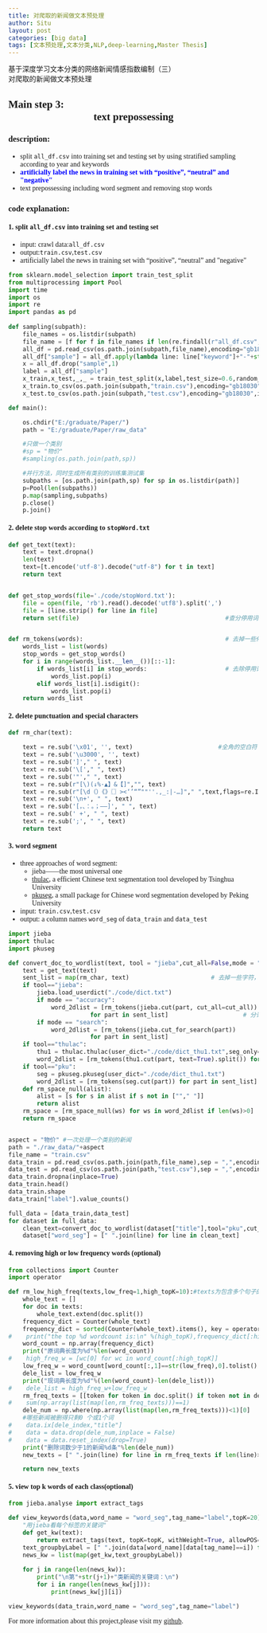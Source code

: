 ```yaml
---
title: 对爬取的新闻做文本预处理
author: Situ
layout: post
categories: [big data]
tags: [文本预处理,文本分类,NLP,deep-learning,Master Thesis]
---
```


<font face="仿宋" >基于深度学习文本分类的网络新闻情感指数编制（三）<br>对爬取的新闻做文本预处理</font>
<style>
    body {font-family: "华文中宋"}
</style>

## Main step 3:<center>text prepossessing</center>
### description:
- split ```all_df.csv``` into training set and testing set by using stratified sampling according to year and keywords
- <b><font color="blue">artificially label the news in training set with “positive”, “neutral” and "negative"</font></b>
- text prepossessing including word segment and removing stop words

### code explanation:
#### 1. split ```all_df.csv``` into training set and testing set 
- input: crawl data:```all_df.csv```
- output:```train.csv```,```test.csv```
- artificially label the news in training set with “positive”, “neutral” and "negative"

```python
from sklearn.model_selection import train_test_split
from multiprocessing import Pool
import time
import os
import re
import pandas as pd
    
def sampling(subpath):
    file_names = os.listdir(subpath)
    file_name = [f for f in file_names if len(re.findall(r"all_df.csv",f))>0][0] #只读取后缀名为csv的文件
    all_df = pd.read_csv(os.path.join(subpath,file_name),encoding="gb18030",engine="python")
    all_df["sample"] = all_df.apply(lambda line: line["keyword"]+"-"+str(line["year"]),axis=1)   
    x = all_df.drop("sample",1)
    label = all_df["sample"]
    x_train,x_test,_,_ = train_test_split(x,label,test_size=0.6,random_state=1994)
    x_train.to_csv(os.path.join(subpath,"train.csv"),encoding="gb18030",index=False) #需要人工打标签的
    x_test.to_csv(os.path.join(subpath,"test.csv"),encoding="gb18030",index=False)  

def main():

    os.chdir("E:/graduate/Paper/")
    path = "E:/graduate/Paper/raw_data"

    #只做一个类别
    #sp = "物价"
    #sampling(os.path.join(path,sp))

    #并行方法，同时生成所有类别的训练集测试集
    subpaths = [os.path.join(path,sp) for sp in os.listdir(path)]
    p=Pool(len(subpaths))
    p.map(sampling,subpaths)      
    p.close()
    p.join()      
```

#### 2. delete stop words according to ```stopWord.txt```
```python
def get_text(text):
    text = text.dropna() 
    len(text)
    text=[t.encode('utf-8').decode("utf-8") for t in text] 
    return text


def get_stop_words(file='./code/stopWord.txt'):
    file = open(file, 'rb').read().decode('utf8').split(',')
    file = [line.strip() for line in file]
    return set(file)                                         #查分停用词函数


def rm_tokens(words):                                        # 去掉一些停用词和完全包含数字的字符串
    words_list = list(words)
    stop_words = get_stop_words()
    for i in range(words_list.__len__())[::-1]:
        if words_list[i] in stop_words:                      # 去除停用词
            words_list.pop(i)
        elif words_list[i].isdigit():
            words_list.pop(i)
    return words_list
```
#### 2. delete punctuation and special characters
```python
def rm_char(text):

    text = re.sub('\x01', '', text)                        #全角的空白符  感觉问好 感叹号不应该删除
    text = re.sub('\u3000', '', text) 
    text = re.sub(']'," ", text) 
    text = re.sub('\['," ", text) 
    text = re.sub('"'," ", text) 
    text = re.sub(r"[\)(↓%·▲】&【]","", text) 
    text = re.sub(r"[\d（）《》〖〗><‘’“”""''.,_:|-…]"," ",text,flags=re.I)
    text = re.sub('\n+', " ", text)
    text = re.sub('[，、：。；——]', " ", text)
    text = re.sub(' +', " ", text)
    text = re.sub(';', " ", text)
    return text
```

#### 3. word segment
- three approaches of word segment:
    - jieba——the most universal one
    - [thulac](http://thulac.thunlp.org/), a efficient Chinese text segmentation tool developed by Tsinghua University
    - [pkuseg](https://github.com/lancopku/pkuseg-python), a small package for Chinese word segmentation developed by Peking University
- input: ```train.csv```,```test.csv```
- output: a column names ```word_seg``` of ```data_train``` and ```data_test```

```python
import jieba
import thulac 
import pkuseg

def convert_doc_to_wordlist(text, tool = "jieba",cut_all=False,mode = "accuracy"):
    text = get_text(text)
    sent_list = map(rm_char, text)                       # 去掉一些字符，例如\u3000
    if tool=="jieba":
        jieba.load_userdict("./code/dict.txt")
        if mode == "accuracy":
            word_2dlist = [rm_tokens(jieba.cut(part, cut_all=cut_all))
                       for part in sent_list]                     # 分词
        if mode == "search":
            word_2dlist = [rm_tokens(jieba.cut_for_search(part))
                       for part in sent_list]
    if tool=="thulac":
        thu1 = thulac.thulac(user_dict="./code/dict_thu1.txt",seg_only=True)  #只进行分词，不进行词性标注
        word_2dlist = [rm_tokens(thu1.cut(part, text=True).split()) for part in sent_list]
    if tool=="pku":
        seg = pkuseg.pkuseg(user_dict="./code/dict_thu1.txt")
        word_2dlist = [rm_tokens(seg.cut(part)) for part in sent_list]
    def rm_space_null(alist):
        alist = [s for s in alist if s not in [""," "]]
        return alist
    rm_space = [rm_space_null(ws) for ws in word_2dlist if len(ws)>0]
    return rm_space


aspect = "物价" #一次处理一个类别的新闻
path = "./raw_data/"+aspect  
file_name = "train.csv"
data_train = pd.read_csv(os.path.join(path,file_name),sep = ",",encoding="gb18030",engine="python")
data_test = pd.read_csv(os.path.join(path,"test.csv"),sep = ",",encoding="gb18030",engine="python")
data_train.dropna(inplace=True)
data_train.head()
data_train.shape
data_train["label"].value_counts()

full_data = [data_train,data_test]
for dataset in full_data:
    clean_text=convert_doc_to_wordlist(dataset["title"],tool="pku",cut_all=False,mode ="accuracy")
    dataset["word_seg"] = [" ".join(line) for line in clean_text]
```

#### 4. removing high or low frequency words (optional)
```python
from collections import Counter
import operator

def rm_low_high_freq(texts,low_freq=1,high_topK=10):#texts为包含多个句子的列表
    whole_text = []
    for doc in texts:
        whole_text.extend(doc.split())
    frequency_dict = Counter(whole_text)
    frequency_dict = sorted(Counter(whole_text).items(), key = operator.itemgetter(1), reverse=True) #=True 降序排列
#    print("the top %d wordcount is:\n" %(high_topK),frequency_dict[:high_topK],"/n")
    word_count = np.array(frequency_dict)
    print("原词典长度为%d"%len(word_count))
#    high_freq_w = [wc[0] for wc in word_count[:high_topK]]
    low_freq_w = word_count[word_count[:,1]==str(low_freq),0].tolist()
    dele_list = low_freq_w
    print("现词典长度为%d"%(len(word_count)-len(dele_list)))
#    dele_list = high_freq_w+low_freq_w
    rm_freq_texts = [[token for token in doc.split() if token not in dele_list] for doc in texts]
#    sum(np.array(list(map(len,rm_freq_texts)))==1)
    dele_num = np.where(np.array(list(map(len,rm_freq_texts)))<1)[0]
    #哪些新闻被删得只剩0 个或1个词
#    data.ix[dele_index,"title"]
#    data = data.drop(dele_num,inplace = False)
#    data = data.reset_index(drop=True)
    print("删除词数少于1的新闻%d条"%len(dele_num))
    new_texts = [" ".join(line) for line in rm_freq_texts if len(line)>0]

    return new_texts
```
#### 5. view top k words of each class(optional)
```python
from jieba.analyse import extract_tags

def view_keywords(data,word_name = "word_seg",tag_name="label",topK=20):
    "用jieba看每个标签的关键词"
    def get_kw(text):
        return extract_tags(text, topK=topK, withWeight=True, allowPOS=())
    text_groupbyLabel = [" ".join(data[word_name][data[tag_name]==i]) for i in  range(-1,2)]
    news_kw = list(map(get_kw,text_groupbyLabel))
    
    for j in range(len(news_kw)):
        print("\n第"+str(j+1)+"类新闻的关键词：\n")
        for i in range(len(news_kw[j])):
            print(news_kw[j][i])

view_keywords(data_train,word_name = "word_seg",tag_name="label")
```

For more information about this project,please visit my [github](https://github.com/Snowing-ST/Construction-and-Application-of-Online-News-Sentiment-Index).
